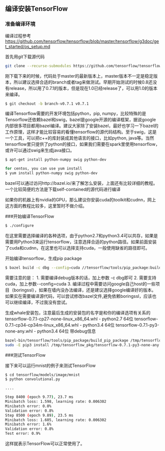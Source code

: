 
## 编译安装TensorFlow

### 准备编译环境
编译过程参考
https://github.com/tensorflow/tensorflow/blob/master/tensorflow/g3doc/get_started/os_setup.md

首先用git下载源代码
```sh
git clone --recurse-submodules https://github.com/tensorflow/tensorflow
```

刚下载下来的时候，代码处于master的最新版本上，master版本不一定是稳定版本，所以建议选择合适的branch或者tag来做测试。早期开始测试的时候0.8还没有release，所以用了0.7.1的版本，但是现在1.0已经release了，可以用1.0的版本来编译。
```sh
$ git checkout -b branch-v0.7.1 v0.7.1
```

编译Tensorflow需要的开发环境包括python，pip, numpy，比较特殊的是Tensorflow还依赖bazel和swig，bazel是google开源的编译框架，据说google内部很多项目都用bazel编译。建议大家除了安装bazel，最好也学习一下bazel的工作原理，这样才能比较容易的看懂tensorflow的源代码结构。至于swig，这是一个工具，可以把c++的库封装成其他语言的接口，比如python, java等。当然tensorflow里只提供了python的接口，如果我们需要在spark里使用tensorflow，或许可以通过swig来生成java接口。
```sh
$ apt-get install python-numpy swig python-dev

for centos, you can use yum install
$ yum install python-numpy swig python-dev
```

bazel可以通过访问http://bazel.io/来了解怎么安装，上面还有比较详细的教程。 一个比较简便的方法是下载self-contained的源代码进行编译

如果你的机器上有nvidia的GPU，那么建议你安装cuda的toolkit和cudnn，网上这方面的教程比较多，这里暂时不做介绍。

###开始编译TensorFlow
```sh
$ ./configure  
```

在这里需要选择编译的各种选项，由于python2.7和python3.4可以共存，如果是需要用Python3来运行tensorflow，注意选择合适的python路径。如果前面安装了cuda和cudnn，在这里也可以选择支持cuda，一般使用缺省的路径即可。

开始编译tensorflow，生成pip package
```sh
$ bazel build -c dbg --config=cuda //tensorflow/tools/pip_package:build_pip_package
```
需要注意的是：
	1. 需要编译debug版本的话，加上参数 -c dbg即可
	2. 需要支持cuda，加上参数--config=cuda
	3. 编译过程中需要访问google自己host的一些项目（boringssl），如果在墙内没办法编译，还是建议选择google编译好的版本。如果实在需要编译源代码，可以尝试修改bazel文件,避免依赖boringssl，应该也可以继续编译，不过我没有尝试。

生成whale安装包，注意最后生成的安装包的名字是和你的编译选项有关系的
tensorflow-0.7.1-cp27-none-linux_x86_64.whl    -  python2.7  64位
tensorflow-0.7.1-cp34-cp34m-linux_x86_64.whl   -  python3.4  64位
tensorflow-0.7.1-py3-none-any.whl							 -  python3.4  64位 带debug信息
```sh
bazel-bin/tensorflow/tools/pip_package/build_pip_package /tmp/tensorflow_pkg
sudo -E pip3 install /tmp/tensorflow_pkg/tensorflow-0.7.1-py3-none-any.whl
```

###测试TensorFlow

接下来可以运行mnist的例子来测试TensorFlow
```sh
$ cd tensorflow/models/image/mnist
$ python convolutional.py

....

Step 8400 (epoch 9.77), 23.7 ms
Minibatch loss: 1.598, learning rate: 0.006302
Minibatch error: 0.0%
Validation error: 0.8%
Step 8500 (epoch 9.89), 23.5 ms
Minibatch loss: 1.605, learning rate: 0.006302
Minibatch error: 1.6%
Validation error: 0.8%
Test error: 0.9%
```

这样就表示TensorFlow可以正常使用了。
